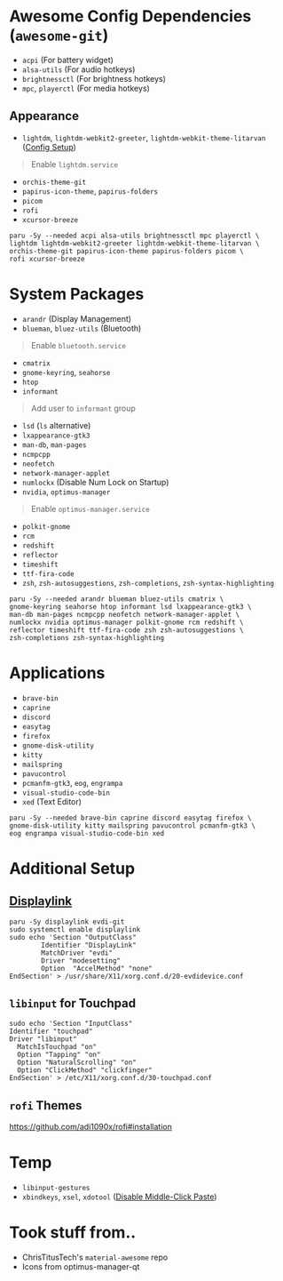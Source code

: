 # Awesome Config Dependencies (`awesome-git`)

- `acpi` (For battery widget)
- `alsa-utils` (For audio hotkeys)
- `brightnessctl` (For brightness hotkeys)
- `mpc`, `playerctl` (For media hotkeys)

## Appearance
- `lightdm`, `lightdm-webkit2-greeter`, `lightdm-webkit-theme-litarvan`
  ([Config Setup](https://github.com/Litarvan/lightdm-webkit-theme-litarvan#arch-linux-300))
> Enable `lightdm.service`
- `orchis-theme-git`
- `papirus-icon-theme`, `papirus-folders`
- `picom`
- `rofi`
- `xcursor-breeze`

```
paru -Sy --needed acpi alsa-utils brightnessctl mpc playerctl \
lightdm lightdm-webkit2-greeter lightdm-webkit-theme-litarvan \
orchis-theme-git papirus-icon-theme papirus-folders picom \
rofi xcursor-breeze
```

# System Packages
- `arandr` (Display Management)
- `blueman`, `bluez-utils` (Bluetooth)
> Enable `bluetooth.service`
- `cmatrix`
- `gnome-keyring`, `seahorse`
- `htop`
- `informant`
> Add user to `informant` group
- `lsd` (`ls` alternative)
- `lxappearance-gtk3`
- `man-db`, `man-pages`
- `ncmpcpp`
- `neofetch`
- `network-manager-applet`
- `numlockx` (Disable Num Lock on Startup)
- `nvidia`, `optimus-manager`
> Enable `optimus-manager.service`
- `polkit-gnome`
- `rcm`
- `redshift`
- `reflector`
- `timeshift`
- `ttf-fira-code`
- `zsh`, `zsh-autosuggestions`, `zsh-completions`, `zsh-syntax-highlighting`

```
paru -Sy --needed arandr blueman bluez-utils cmatrix \
gnome-keyring seahorse htop informant lsd lxappearance-gtk3 \
man-db man-pages ncmpcpp neofetch network-manager-applet \
numlockx nvidia optimus-manager polkit-gnome rcm redshift \
reflector timeshift ttf-fira-code zsh zsh-autosuggestions \
zsh-completions zsh-syntax-highlighting
```

# Applications
- `brave-bin`
- `caprine`
- `discord`
- `easytag`
- `firefox`
- `gnome-disk-utility`
- `kitty`
- `mailspring`
- `pavucontrol`
- `pcmanfm-gtk3`, `eog`, `engrampa`
- `visual-studio-code-bin`
- `xed` (Text Editor)

```
paru -Sy --needed brave-bin caprine discord easytag firefox \
gnome-disk-utility kitty mailspring pavucontrol pcmanfm-gtk3 \
eog engrampa visual-studio-code-bin xed
```

# Additional Setup

## [Displaylink](https://wiki.archlinux.org/title/DisplayLink#USB_3.0_DL-6xxx,_DL-5xxx,_DL-41xx,_DL-3xxx_Devices)

```
paru -Sy displaylink evdi-git
sudo systemctl enable displaylink
sudo echo 'Section "OutputClass"
        Identifier "DisplayLink"
        MatchDriver "evdi"
        Driver "modesetting"
        Option  "AccelMethod" "none"
EndSection' > /usr/share/X11/xorg.conf.d/20-evdidevice.conf
```

## `libinput` for Touchpad

```
sudo echo 'Section "InputClass"
Identifier "touchpad"
Driver "libinput"
  MatchIsTouchpad "on"
  Option "Tapping" "on"
  Option "NaturalScrolling" "on"
  Option "ClickMethod" "clickfinger"
EndSection' > /etc/X11/xorg.conf.d/30-touchpad.conf
```

## `rofi` Themes

https://github.com/adi1090x/rofi#installation

# Temp
- `libinput-gestures`
- `xbindkeys`, `xsel`, `xdotool`
  ([Disable Middle-Click Paste](https://gist.github.com/sam0x17/f1d89df55778e4317d8974623a62e8c6))

# Took stuff from..

- ChrisTitusTech's `material-awesome` repo
- Icons from optimus-manager-qt